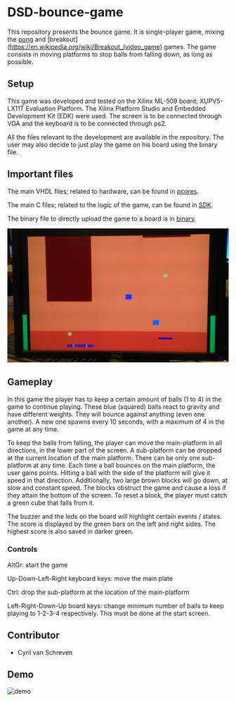 # DSD-bounce-game

This repository presents the bounce game. It is single-player game, mixing the [pong](https://en.wikipedia.org/wiki/Pong) and [breakout](https://en.wikipedia.org/wiki/Breakout_(video_game) games. The game consists in moving platforms to stop balls from falling down, as long as possible.

## Setup
This game was developed and tested on the Xilinx ML-509 board; XUPV5-LX11T Evaluation Platform. The Xilinx Platform Studio and Embedded Development Kit (EDK) were used. The screen is to be connected through VGA and the keyboard is to be connected through ps2.

All the files relevant to the development are available in the repository. The user may also decide to just play the game on his board using the binary file.


## Important files
The main VHDL files; related to hardware, can be found in [pcores](https://github.com/schreven/DSD-bounce-game/tree/master/pcores).

The main C files; related to the logic of the game, can be found in [SDK](https://github.com/schreven/DSD-bounce-game/tree/master/SDK/SDK_Workspace_35/bounce_0/src).

The binary file to directly upload the game to a board is in [binary](https://github.com/schreven/DSD-bounce-game/tree/master/binary).


![in-game-image](/images/in-game.png)

## Gameplay
In this game the player has to keep a certain amount of balls (1 to 4) in the game to continue playing. These blue (squared) balls react to gravity and have different weights. They will bounce against anything (even one another). A new one spawns every 10 seconds, with a maximum of 4 in the game at any time.

To keep the balls from falling, the player can move the main-platform in all directions, in the lower part of the screen. A sub-platform can be dropped at the current location of the main platform. There can be only one sub-platform at any time. Each time a ball bounces on the main platform, the user gains points. Hitting a ball with the side of the platform will give it speed in that direction. Additionally, two large brown blocks will go down, at slow and constant speed. The blocks obstruct the game and cause a loss if they attain the bottom of the screen. To reset a block, the player must catch a green cube that falls from it.

The buzzer and the leds on the board will highlight certain events / states. The score is displayed by the green bars on the left and right sides. The highest score is also saved in darker green.

### Controls
AltGr: start the game

Up-Down-Left-Right keyboard keys: move the main plate

Ctrl: drop the sub-platform at the location of the main-platform

Left-Right-Down-Up board keys: change minimum number of balls to keep playing to 1-2-3-4 respectively. This must be done at the start screen.

## Contributor

- Cyril van Schreven

## Demo
![demo](demo.gif)
